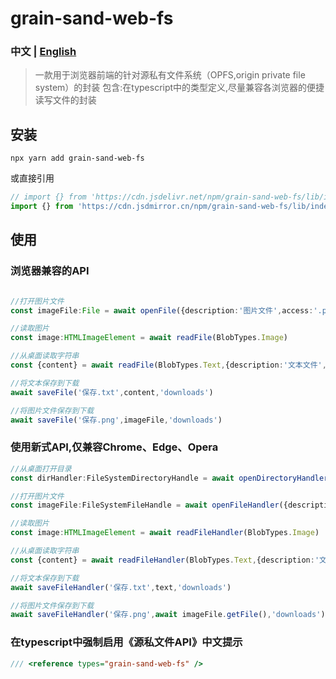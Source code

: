 # grain-sand-web-fs
### 中文 | [English](README.md)
> 一款用于浏览器前端的针对源私有文件系统（OPFS,origin private file system）的封装
> 包含:在typescript中的类型定义,尽量兼容各浏览器的便捷读写文件的封装

## 安装
```shell
npx yarn add grain-sand-web-fs
```
或直接引用
```ts
// import {} from 'https://cdn.jsdelivr.net/npm/grain-sand-web-fs/lib/index.web.js'
import {} from 'https://cdn.jsdmirror.cn/npm/grain-sand-web-fs/lib/index.web.js'
```

## 使用
### 浏览器兼容的API
```ts

//打开图片文件
const imageFile:File = await openFile({description:'图片文件',access:'.png'})

//读取图片
const image:HTMLImageElement = await readFile(BlobTypes.Image)

//从桌面读取字符串
const {content} = await readFile(BlobTypes.Text,{description:'文本文件',access:'.txt'},'desktop')

//将文本保存到下载
await saveFile('保存.txt',content,'downloads')

//将图片文件保存到下载
await saveFile('保存.png',imageFile,'downloads')
```

### 使用新式API,仅兼容Chrome、Edge、Opera
```ts
//从桌面打开目录
const dirHandler:FileSystemDirectoryHandle = await openDirectoryHandler('desktop')

//打开图片文件
const imageFile:FileSystemFileHandle = await openFileHandler({description:'图片文件',access:'.png'})

//读取图片
const image:HTMLImageElement = await readFileHandler(BlobTypes.Image)

//从桌面读取字符串
const {content} = await readFileHandler(BlobTypes.Text,{description:'文本文件',access:'.txt'},'desktop')

//将文本保存到下载
await saveFileHandler('保存.txt',text,'downloads')

//将图片文件保存到下载
await saveFileHandler('保存.png',await imageFile.getFile(),'downloads')

```

### 在typescript中强制启用《源私文件API》中文提示
```typescript
/// <reference types="grain-sand-web-fs" />
```